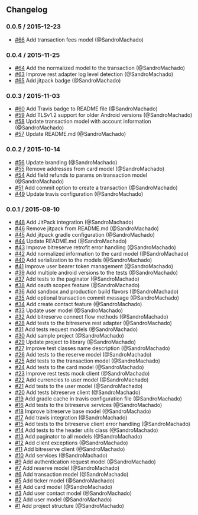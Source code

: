 ## Changelog

### 0.0.5 / 2015-12-23
- [#66](https://github.com/uphold/uphold-sdk-android/pull/66) Add transaction fees model (@SandroMachado)

### 0.0.4 / 2015-11-25
- [#64](https://github.com/uphold/uphold-sdk-android/pull/64) Add the normalized model to the transaction (@SandroMachado)
- [#63](https://github.com/uphold/uphold-sdk-android/pull/63) Improve rest adapter log level detection (@SandroMachado)
- [#65](https://github.com/uphold/uphold-sdk-android/pull/65) Add jitpack badge (@SandroMachado)

### 0.0.3 / 2015-11-03
- [#60](https://github.com/uphold/uphold-sdk-android/pull/60) Add Travis badge to README file (@SandroMachado)
- [#59](https://github.com/uphold/uphold-sdk-android/pull/59) Add TLSv1.2 support for older Android versions (@SandroMachado)
- [#58](https://github.com/uphold/uphold-sdk-android/pull/58) Update transaction model with account information (@SandroMachado)
- [#57](https://github.com/uphold/uphold-sdk-android/pull/57) Update README.md (@SandroMachado)

### 0.0.2 / 2015-10-14
- [#56](https://github.com/uphold/uphold-sdk-android/pull/56) Update branding (@SandroMachado)
- [#55](https://github.com/uphold/uphold-sdk-android/pull/55) Remove addresses from card model (@SandroMachado)
- [#54](https://github.com/uphold/uphold-sdk-android/pull/54) Add field refunds to params on transaction model (@SandroMachado)
- [#51](https://github.com/uphold/uphold-sdk-android/pull/51) Add commit option to create a transaction (@SandroMachado)
- [#49](https://github.com/uphold/uphold-sdk-android/pull/49) Update travis configuration (@SandroMachado)

### 0.0.1 / 2015-08-10
- [#48](https://github.com/uphold/uphold-sdk-android/pull/48) Add JitPack integration (@SandroMachado)
- [#46](https://github.com/uphold/uphold-sdk-android/pull/46) Remove jitpack from README.md (@SandroMachado)
- [#45](https://github.com/uphold/uphold-sdk-android/pull/45) Add jitpack gradle configuration (@SandroMachado)
- [#44](https://github.com/uphold/uphold-sdk-android/pull/44) Update README.md (@SandroMachado)
- [#43](https://github.com/uphold/uphold-sdk-android/pull/43) Improve bitreserve retrofit error handling (@SandroMachado)
- [#42](https://github.com/uphold/uphold-sdk-android/pull/42) Add normalized information to the card model (@SandroMachado)
- [#40](https://github.com/uphold/uphold-sdk-android/pull/40) Add serialization to the models (@SandroMachado)
- [#41](https://github.com/uphold/uphold-sdk-android/pull/41) Improve user bearer token management (@SandroMachado)
- [#39](https://github.com/uphold/uphold-sdk-android/pull/39) Add multiple android versions to the tests (@SandroMachado)
- [#37](https://github.com/uphold/uphold-sdk-android/pull/37) Add tests to the paginator (@SandroMachado)
- [#38](https://github.com/uphold/uphold-sdk-android/pull/38) Add oauth scopes feature (@SandroMachado)
- [#36](https://github.com/uphold/uphold-sdk-android/pull/36) Add sandbox and production build flavors (@SandroMachado)
- [#35](https://github.com/uphold/uphold-sdk-android/pull/35) Add optional transaction commit message (@SandroMachado)
- [#34](https://github.com/uphold/uphold-sdk-android/pull/34) Add create contact feature (@SandroMachado)
- [#33](https://github.com/uphold/uphold-sdk-android/pull/33) Update user model (@SandroMachado)
- [#32](https://github.com/uphold/uphold-sdk-android/pull/32) Add bitreserve connect flow methods (@SandroMachado)
- [#28](https://github.com/uphold/uphold-sdk-android/pull/28) Add tests to the bitreserve rest adapter (@SandroMachado)
- [#31](https://github.com/uphold/uphold-sdk-android/pull/31) Add tests request models (@SandroMachado)
- [#30](https://github.com/uphold/uphold-sdk-android/pull/30) Add sample project (@SandroMachado)
- [#29](https://github.com/uphold/uphold-sdk-android/pull/29) Update project to library (@SandroMachado)
- [#27](https://github.com/uphold/uphold-sdk-android/pull/27) Improve test classes name description (@SandroMachado)
- [#26](https://github.com/uphold/uphold-sdk-android/pull/26) Add tests to the reserve model (@SandroMachado)
- [#25](https://github.com/uphold/uphold-sdk-android/pull/25) Add tests to the transaction model (@SandroMachado)
- [#24](https://github.com/uphold/uphold-sdk-android/pull/24) Add tests to the card model (@SandroMachado)
- [#23](https://github.com/uphold/uphold-sdk-android/pull/23) Improve rest tests mock client (@SandroMachado)
- [#22](https://github.com/uphold/uphold-sdk-android/pull/22) Add currencies to user model (@SandroMachado)
- [#21](https://github.com/uphold/uphold-sdk-android/pull/21) Add tests to the user model (@SandroMachado)
- [#20](https://github.com/uphold/uphold-sdk-android/pull/20) Add tests bitreserve client (@SandroMachado)
- [#19](https://github.com/uphold/uphold-sdk-android/pull/19) Add gradle cache in travis configuration file (@SandroMachado)
- [#16](https://github.com/uphold/uphold-sdk-android/pull/16) Add tests to the bitreserve services (@SandroMachado)
- [#18](https://github.com/uphold/uphold-sdk-android/pull/18) Improve bitreserve base model (@SandroMachado)
- [#17](https://github.com/uphold/uphold-sdk-android/pull/17) Add travis integration (@SandroMachado)
- [#15](https://github.com/uphold/uphold-sdk-android/pull/15) Add tests to the bitreserve client error handling (@SandroMachado)
- [#14](https://github.com/uphold/uphold-sdk-android/pull/14) Add tests to the header utils class (@SandroMachado)
- [#13](https://github.com/uphold/uphold-sdk-android/pull/13) Add paginator to all models (@SandroMachado)
- [#12](https://github.com/uphold/uphold-sdk-android/pull/12) Add client exceptions (@SandroMachado)
- [#11](https://github.com/uphold/uphold-sdk-android/pull/11) Add bitreserve client (@SandroMachado)
- [#10](https://github.com/uphold/uphold-sdk-android/pull/10) Add services (@SandroMachado)
- [#9](https://github.com/uphold/uphold-sdk-android/pull/9) Add authentication request model (@SandroMachado)
- [#7](https://github.com/uphold/uphold-sdk-android/pull/7) Add reserve model (@SandroMachado)
- [#6](https://github.com/uphold/uphold-sdk-android/pull/6) Add transaction model (@SandroMachado)
- [#5](https://github.com/uphold/uphold-sdk-android/pull/5) Add ticker model (@SandroMachado)
- [#4](https://github.com/uphold/uphold-sdk-android/pull/4) Add card model (@SandroMachado)
- [#3](https://github.com/uphold/uphold-sdk-android/pull/3) Add user contact model (@SandroMachado)
- [#2](https://github.com/uphold/uphold-sdk-android/pull/2) Add user model (@SandroMachado)
- [#1](https://github.com/uphold/uphold-sdk-android/pull/1) Add project structure (@SandroMachado)
